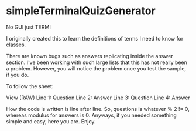 # simpleTerminalQuizGenerator
No GUI just TERMI

I originally created this to learn the definitions of terms I need to know for classes.

There are known bugs such as answers replicating inside the answer section. I've been working with such large lists that this has not really been a problem. However, you will notice the problem once you test the sample, if you do.

To follow the sheet:

View (RAW)
Line 1: Question
Line 2: Answer
Line 3: Question
Line 4: Answer

How the code is written is line after line. 
So, questions is whatever % 2 != 0, whereas modulus for answers is 0. 
Anyways, if you needed something simple and easy, here you are. Enjoy.
